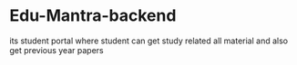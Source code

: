 # Edu-Mantra-backend
its student portal where student can get study related all material and also get previous year papers
